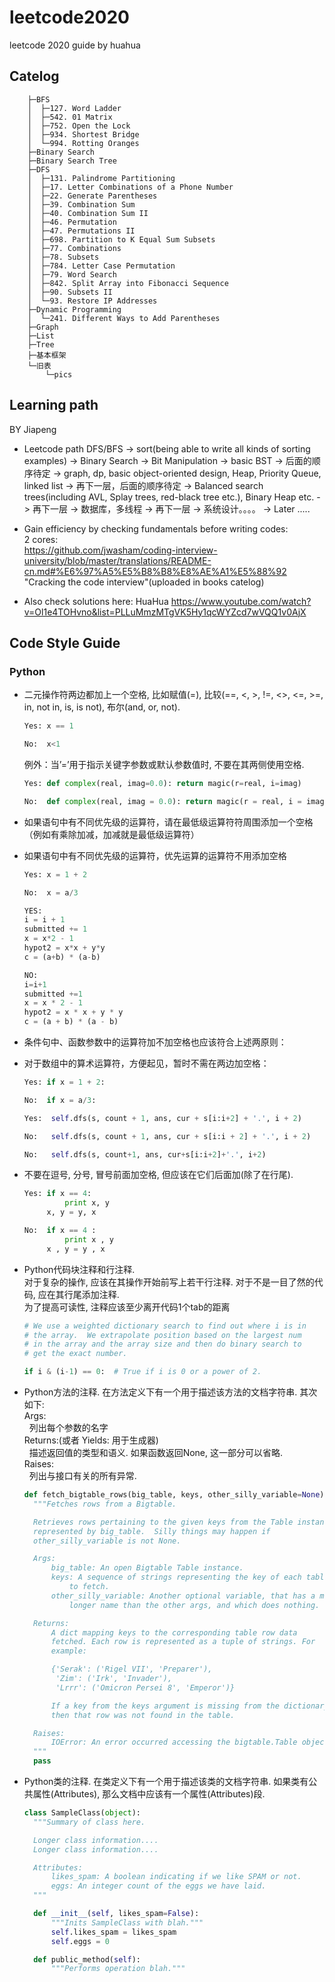 # leetcode2020
leetcode 2020 guide by huahua

## Catelog
```
    ├─BFS
    │  ├─127. Word Ladder
    │  ├─542. 01 Matrix
    │  ├─752. Open the Lock
    │  ├─934. Shortest Bridge
    │  └─994. Rotting Oranges
    ├─Binary Search
    ├─Binary Search Tree
    ├─DFS
    │  ├─131. Palindrome Partitioning
    │  ├─17. Letter Combinations of a Phone Number
    │  ├─22. Generate Parentheses
    │  ├─39. Combination Sum
    │  ├─40. Combination Sum II
    │  ├─46. Permutation
    │  ├─47. Permutations II
    │  ├─698. Partition to K Equal Sum Subsets
    │  ├─77. Combinations
    │  ├─78. Subsets
    │  ├─784. Letter Case Permutation
    │  ├─79. Word Search
    │  ├─842. Split Array into Fibonacci Sequence
    │  ├─90. Subsets II
    │  └─93. Restore IP Addresses
    ├─Dynamic Programming
    │  └─241. Different Ways to Add Parentheses
    ├─Graph
    ├─List
    ├─Tree
    ├─基本框架
    └─旧表
        └─pics

```

## Learning path
BY Jiapeng
- Leetcode path
DFS/BFS -> sort(being able to write all kinds of sorting examples) -> Binary Search -> Bit Manipulation -> basic BST -> 后面的顺序待定 -> graph, dp, basic object-oriented design,  Heap, Priority Queue, linked list -> 再下一层，后面的顺序待定 -> Balanced search trees(including AVL, Splay trees, red-black tree etc.), Binary Heap etc. -> 再下一层 -> 数据库，多线程 -> 再下一层 -> 系统设计。。。。 -> Later .....  

- Gain efficiency by checking fundamentals before writing codes:  
2 cores:  
https://github.com/jwasham/coding-interview-university/blob/master/translations/README-cn.md#%E6%97%A5%E5%B8%B8%E8%AE%A1%E5%88%92  
"Cracking the code interview"(uploaded in books catelog)  

- Also check solutions here: HuaHua  https://www.youtube.com/watch?v=Ol1e4TOHvno&list=PLLuMmzMTgVK5Hy1qcWYZcd7wVQQ1v0AjX

## Code Style Guide
### Python
- 二元操作符两边都加上一个空格, 比如赋值(=), 比较(==, <, >, !=, <>, <=, >=, in, not in, is, is not), 布尔(and, or, not).  

  ```python
  Yes: x == 1
  ```
  ```python
  No:  x<1
  ```
  例外：当’=’用于指示关键字参数或默认参数值时, 不要在其两侧使用空格.  
  
  ```python
  Yes: def complex(real, imag=0.0): return magic(r=real, i=imag)
  ```
  ```python
  No:  def complex(real, imag = 0.0): return magic(r = real, i = imag)
  ```
- 如果语句中有不同优先级的运算符，请在最低级运算符符周围添加一个空格（例如有乘除加减，加减就是最低级运算符）  
- 如果语句中有不同优先级的运算符，优先运算的运算符不用添加空格  

  ```python
  Yes: x = 1 + 2
  ```
  ```python
  No:  x = a/3
  ```

  ```python
  YES:
  i = i + 1
  submitted += 1
  x = x*2 - 1
  hypot2 = x*x + y*y
  c = (a+b) * (a-b)
  ```
  ```python
  NO:
  i=i+1
  submitted +=1
  x = x * 2 - 1
  hypot2 = x * x + y * y
  c = (a + b) * (a - b)
  ```
- 条件句中、函数参数中的运算符加不加空格也应该符合上述两原则：  
- 对于数组中的算术运算符，方便起见，暂时不需在两边加空格：  

  ```python
  Yes: if x = 1 + 2:
  ```
  ```python
  No:  if x = a/3:
  ```
  
  ```python
  Yes:  self.dfs(s, count + 1, ans, cur + s[i:i+2] + '.', i + 2)
  ```
  ```python
  No:   self.dfs(s, count + 1, ans, cur + s[i:i + 2] + '.', i + 2)
  ```
  ```python
  No:   self.dfs(s, count+1, ans, cur+s[i:i+2]+'.', i+2)
  ```
- 不要在逗号, 分号, 冒号前面加空格, 但应该在它们后面加(除了在行尾).  

  ```python
  Yes: if x == 4:
           print x, y
       x, y = y, x
  ```
  ```python
  No:  if x == 4 :
           print x , y
       x , y = y , x
  ```
- Python代码块注释和行注释.  
对于复杂的操作, 应该在其操作开始前写上若干行注释. 对于不是一目了然的代码, 应在其行尾添加注释.  
为了提高可读性, 注释应该至少离开代码1个tab的距离

  ```python
  # We use a weighted dictionary search to find out where i is in
  # the array.  We extrapolate position based on the largest num
  # in the array and the array size and then do binary search to
  # get the exact number.

  if i & (i-1) == 0:  # True if i is 0 or a power of 2.
  ```
- Python方法的注释. 在方法定义下有一个用于描述该方法的文档字符串. 其次如下:  
  Args:  
  &nbsp;&nbsp;列出每个参数的名字  
  Returns:(或者 Yields: 用于生成器)  
  &nbsp;&nbsp;描述返回值的类型和语义. 如果函数返回None, 这一部分可以省略.  
  Raises:  
  &nbsp;&nbsp;列出与接口有关的所有异常.
  
  ```python
  def fetch_bigtable_rows(big_table, keys, other_silly_variable=None):
    """Fetches rows from a Bigtable.

    Retrieves rows pertaining to the given keys from the Table instance
    represented by big_table.  Silly things may happen if
    other_silly_variable is not None.

    Args:
        big_table: An open Bigtable Table instance.
        keys: A sequence of strings representing the key of each table row
            to fetch.
        other_silly_variable: Another optional variable, that has a much
            longer name than the other args, and which does nothing.

    Returns:
        A dict mapping keys to the corresponding table row data
        fetched. Each row is represented as a tuple of strings. For
        example:

        {'Serak': ('Rigel VII', 'Preparer'),
         'Zim': ('Irk', 'Invader'),
         'Lrrr': ('Omicron Persei 8', 'Emperor')}

        If a key from the keys argument is missing from the dictionary,
        then that row was not found in the table.

    Raises:
        IOError: An error occurred accessing the bigtable.Table object.
    """
    pass
  ```
  
- Python类的注释. 在类定义下有一个用于描述该类的文档字符串. 如果类有公共属性(Attributes), 那么文档中应该有一个属性(Attributes)段. 

  ```python
  class SampleClass(object):
    """Summary of class here.

    Longer class information....
    Longer class information....

    Attributes:
        likes_spam: A boolean indicating if we like SPAM or not.
        eggs: An integer count of the eggs we have laid.
    """

    def __init__(self, likes_spam=False):
        """Inits SampleClass with blah."""
        self.likes_spam = likes_spam
        self.eggs = 0

    def public_method(self):
        """Performs operation blah."""
  ```
